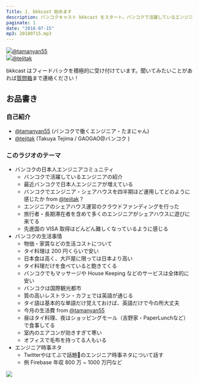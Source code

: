 ```yaml
---
Title: 1. bkkcast 始めます
description: バンコクキャスト bkkcast をスタート。バンコクで活躍しているエンジニアにインタビュー。バンコクの生活事情などについて語る。エンジニア事務所 GAOGAO とは？
paginate: 1
date: "2018-07-15"
mp3: 20180715.mp3
---
```


<div class="presenter-container">
  <div class="presenter-item">
    <a href="https://twitter.com/tamanyan55" target="_blank"><img class="icon" src="https://pbs.twimg.com/profile_images/712212594396778497/BqOVpfAj_400x400.jpg"><span>@tamanyan55</span></a>
  </div>
  <div class="presenter-item">
    <a href="https://twitter.com/tejitak" target="_blank"><img class="icon" src="https://pbs.twimg.com/profile_images/962982531938246656/wGmx7qIC_400x400.jpg"><span>@tejitak</span></a>
  </div>
</div>

bkkcast はフィードバックを積極的に受け付けています。聞いてみたいことがあれば<a class="notice" href="https://peing.net/ja/bkkcast" target="_blank">質問箱</a>まで連絡ください！

## お品書き

### 自己紹介

 - <a href="https://twitter.com/tamanyan55" target="_blank">@tamanyan55</a> (バンコクで働くエンジニア・たまにゃん)
 - <a href="https://twitter.com/tejitak" target="_blank">@tejitak</a> (Takuya Tejima / GAOGAO@バンコク )

### このラジオのテーマ

- バンコクの日本人エンジニアコミュニティ
  - バンコクで活躍しているエンジニアの紹介
  - 最近バンコクで日本人エンジニアが増えている
  - バンコクでエンジニア・シェアハウスを四半期ほど運用してどのように感じたか from <a href="https://twitter.com/tejitak" target="_blank">@tejitak</a>？
  - エンジニアのシェアハウス運営のクラウドファンディングを行った
  - 旅行者・長期滞在者を含めて多くのエンジニアがシェアハウスに遊びに来てる
  - 先進国の VISA 取得はどんどん難しくなっているように感じる
- バンコクの生活事情
  - 物価・家賃などの生活コストについて
  - タイ料理は 200 円くらいで安い
  - 日本食は高く、大戸屋に限っては日本より高い
  - タイ料理だけを食べていると飽きてくる
  - バンコクでもマッサージや House Keeping などのサービスは全体的に安い
  - バンコクは国際観光都市
  - 質の高いレストラン・カフェでは英語が通じる
  - タイ語は基本的な単語だけ覚えておけば、英語だけで今の所大丈夫
  - 今月の生活費 from <a href="https://twitter.com/tamanyan55" target="_blank">@tamanyan55</a>
  - 昼はタイ料理、夜はショッピングモール（吉野家・PaperLunchなど）で食事してる
  - 室内のエアコンが効きすぎて寒い
  - オフィスで毛布を持ってる人もいる
- エンジニア時事ネタ
  - Twitterやはてぶで話題のエンジニア時事ネタについて話す
  - 例 Firebase 年収 800 万 ~ 1000 万円など

<img src="/img/recording.jpg" />
